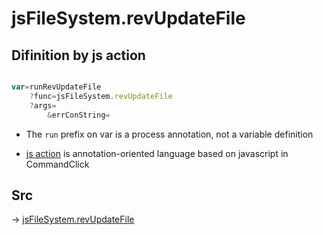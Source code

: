 # jsFileSystem.revUpdateFile

## Difinition by js action

```js.js

var=runRevUpdateFile
	?func=jsFileSystem.revUpdateFile
	?args=
		&errConString=
```

- The `run` prefix on var is a process annotation, not a variable definition

- [js action](#) is annotation-oriented language based on javascript in CommandClick

## Src

-> [jsFileSystem.revUpdateFile](https://github.com/puutaro/CommandClick/blob/master/app/src/main/java/com/puutaro/commandclick/fragment_lib/terminal_fragment/js_interface/file/JsFileSystem.kt#L219)


